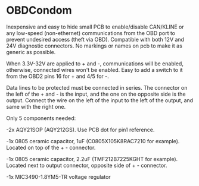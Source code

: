 # OBDCondom
Inexpensive and easy to hide small PCB to enable/disable CAN/KLINE or any low-speed (non-ethernet) communications from the OBD port to prevent undesired access (theft via OBD). Compatible with both 12V and 24V diagnostic connectors. No markings or names on pcb to make it as generic as possible.

When 3.3V-32V are applied to + and -, communications will be enabled, otherwise, connected wires won't be enabled. Easy to add a switch to it from the OBD2 pins 16 for + and 4/5 for -.

Data lines to be protected must be connected in series. The connector on the left of the + and - is the input, and the one on the opposite side is the output. Connect the wire on the left of the input to the left of the output, and same with the right one.

Only 5 components needed:

  -2x AQY21SOP (AQY212GS). Use PCB dot for pin1 reference.
  
  -1x 0805 ceramic capacitor, 1uF (C0805X105K8RAC7210 for example). Located on top of the + - connector.
  
  -1x 0805 ceramic capacitor, 2.2uF (TMF212B7225KGHT for example). Located next to output connector, opposite side of + - connector.
  
  -1x MIC3490-1.8YM5-TR voltage regulator
